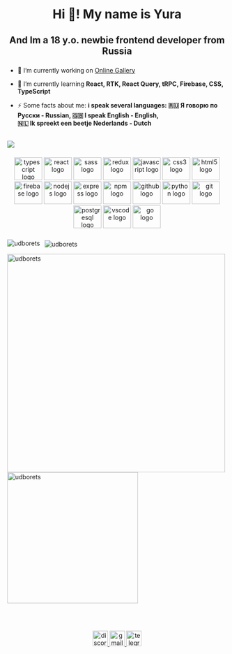 <h1 align="center">Hi 👋! My name is Yura</h1>

###

<h2 align="center">And Im a 18 y.o. newbie frontend developer from Russia</h2>

###

- 🔭 I’m currently working on [Online Gallery](https://github.com/udborets/online-gallery)

- 🌱 I’m currently learning **React, RTK, React Query, tRPC, Firebase, CSS, TypeScript**

- ⚡ Some facts about me: **i speak several languages: :ru: Я говорю по Русски - Russian, 🇬🇧 I speak English - English, <br/> 🇳🇱 Ik spreekt een beetje Nederlands - Dutch**

<br clear="both">

<div align="left">
  <img src="https://profile-counter.glitch.me/udborets/count.svg?"  />
</div>

###

<div align="center">
  <img src="https://cdn.jsdelivr.net/gh/devicons/devicon/icons/typescript/typescript-plain.svg" height="52" width="64" alt="typescript logo"  />
  <img src="https://cdn.jsdelivr.net/gh/devicons/devicon/icons/react/react-original.svg" height="52" width="64" alt="react logo"  />
  <img src="https://cdn.jsdelivr.net/gh/devicons/devicon/icons/sass/sass-original.svg" height="52" width="64" alt="sass logo"  />
  <img src="https://cdn.jsdelivr.net/gh/devicons/devicon/icons/redux/redux-original.svg" height="52" width="64" alt="redux logo"  />
  <img src="https://cdn.jsdelivr.net/gh/devicons/devicon/icons/javascript/javascript-original.svg" height="52" width="64" alt="javascript logo"  />
  <img src="https://cdn.jsdelivr.net/gh/devicons/devicon/icons/css3/css3-original.svg" height="52" width="64" alt="css3 logo"  />
  <img src="https://cdn.jsdelivr.net/gh/devicons/devicon/icons/html5/html5-original.svg" height="52" width="64" alt="html5 logo"  />
  <img src="https://cdn.jsdelivr.net/gh/devicons/devicon/icons/firebase/firebase-plain.svg" height="52" width="64" alt="firebase logo"  />
  <img src="https://cdn.jsdelivr.net/gh/devicons/devicon/icons/nodejs/nodejs-original.svg" height="52" width="64" alt="nodejs logo"  />
  <img src="https://cdn.jsdelivr.net/gh/devicons/devicon/icons/express/express-original.svg" height="52" width="64" alt="express logo"  />
  <img src="https://cdn.jsdelivr.net/gh/devicons/devicon/icons/npm/npm-original-wordmark.svg" height="52" width="64" alt="npm logo"  />
  <img src="https://cdn.jsdelivr.net/gh/devicons/devicon/icons/github/github-original.svg" height="52" width="64" alt="github logo"  />
  <img src="https://cdn.jsdelivr.net/gh/devicons/devicon/icons/python/python-original.svg" height="52" width="64" alt="python logo"  />
  <img src="https://cdn.jsdelivr.net/gh/devicons/devicon/icons/git/git-original.svg" height="52" width="64" alt="git logo"  />
  <img src="https://cdn.jsdelivr.net/gh/devicons/devicon/icons/postgresql/postgresql-original.svg" height="52" width="64" alt="postgresql logo"  />
  <img src="https://cdn.jsdelivr.net/gh/devicons/devicon/icons/vscode/vscode-original.svg" height="52" width="64" alt="vscode logo"  />
  <img src="https://cdn.jsdelivr.net/gh/devicons/devicon/icons/go/go-original.svg" height="52" width="64" alt="go logo"  />
</div>

###


###

<p><img align="left" src="https://github-readme-stats.vercel.app/api/top-langs?username=udborets&show_icons=true&theme=dark&title_color=ffffff&text_color=ffffff&locale=en&layout=compact" alt="udborets" /></p>



<p>&nbsp; <img align="center" src="https://github-readme-stats.vercel.app/api?username=udborets&show_icons=true&theme=dark&title_color=ffffff&text_color=ffffff&locale=en" alt="udborets" /> </p>

<p><img align="left" width="500" src="https://github-readme-streak-stats.herokuapp.com/?user=udborets&theme=dark" alt="udborets" /></p>

<p><img align="center" width="300" src="https://media.tenor.com/_DOBjnGspYAAAAAC/code-coding.gif"  alt="udborets"/></p>


###

<br clear="both">

<!-- <picture>
  <source media="(prefers-color-scheme: dark)" srcset="github-snake-dark.svg" />
  <source media="(prefers-color-scheme: light)" srcset="github-snake.svg" />
  <img alt="github-snake" src="snake.svg" />
</picture> -->

###

<div align="center">
  <a href="https://discordapp.com/users/252459667580649472" target="_blank">
    <img src="https://img.shields.io/static/v1?message=Discord&logo=discord&label=&color=7289DA&logoColor=white&labelColor=&style=for-the-badge" height="35" alt="discord logo"  />
  </a>
  <a href="mailto:udborets@gmail.com" target="_blank">
    <img src="https://img.shields.io/static/v1?message=Gmail&logo=gmail&label=&color=D14836&logoColor=white&labelColor=&style=for-the-badge" height="35" alt="gmail logo"  />
  </a>
  <a href="https://t.me/udborets" target="_blank">
    <img src="https://img.shields.io/static/v1?message=Telegram&logo=telegram&label=&color=2CA5E0&logoColor=white&labelColor=&style=for-the-badge" height="35" alt="telegram logo"  />
  </a>
</div>

###
